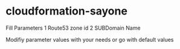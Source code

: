# cloudformation-sayone

Fill Parameters
   1 Route53 zone id
   2 SUBDomain Name
   
Modifiy parameter values with your needs  or go with default values
